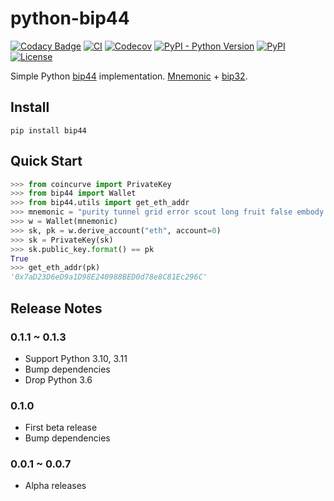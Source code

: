 # python-bip44

[![Codacy Badge](https://app.codacy.com/project/badge/Grade/4e4aa71f4a234dca809d014b0b214220)](https://app.codacy.com/gh/kigawas/python-bip44/dashboard)
[![CI](https://img.shields.io/github/workflow/status/kigawas/python-bip44/Build)](https://github.com/kigawas/python-bip44/actions)
[![Codecov](https://img.shields.io/codecov/c/github/kigawas/python-bip44.svg)](https://codecov.io/gh/kigawas/python-bip44)
[![PyPI - Python Version](https://img.shields.io/pypi/pyversions/bip44.svg)](https://pypi.org/project/bip44/)
[![PyPI](https://img.shields.io/pypi/v/bip44.svg)](https://pypi.org/project/bip44/)
[![License](https://img.shields.io/github/license/kigawas/python-bip44.svg)](https://github.com/kigawas/python-bip44)

Simple Python [bip44](https://github.com/bitcoin/bips/blob/master/bip-0044.mediawiki) implementation. [Mnemonic](https://github.com/trezor/python-mnemonic) + [bip32](https://github.com/darosior/python-bip32).

## Install

`pip install bip44`

## Quick Start

```python
>>> from coincurve import PrivateKey
>>> from bip44 import Wallet
>>> from bip44.utils import get_eth_addr
>>> mnemonic = "purity tunnel grid error scout long fruit false embody caught skin gate"
>>> w = Wallet(mnemonic)
>>> sk, pk = w.derive_account("eth", account=0)
>>> sk = PrivateKey(sk)
>>> sk.public_key.format() == pk
True
>>> get_eth_addr(pk)
'0x7aD23D6eD9a1D98E240988BED0d78e8C81Ec296C'
```

## Release Notes

### 0.1.1 ~ 0.1.3

- Support Python 3.10, 3.11
- Bump dependencies
- Drop Python 3.6

### 0.1.0

- First beta release
- Bump dependencies

### 0.0.1 ~ 0.0.7

- Alpha releases
